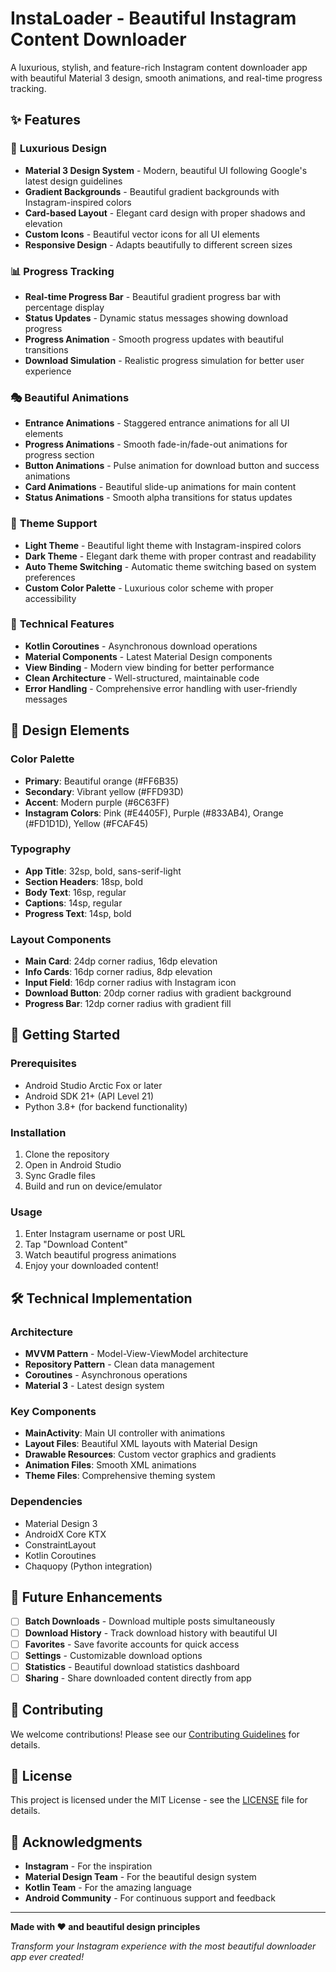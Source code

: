 # InstaLoader - Beautiful Instagram Content Downloader

A luxurious, stylish, and feature-rich Instagram content downloader app with beautiful Material 3 design, smooth animations, and real-time progress tracking.

## ✨ Features

### 🎨 **Luxurious Design**
- **Material 3 Design System** - Modern, beautiful UI following Google's latest design guidelines
- **Gradient Backgrounds** - Beautiful gradient backgrounds with Instagram-inspired colors
- **Card-based Layout** - Elegant card design with proper shadows and elevation
- **Custom Icons** - Beautiful vector icons for all UI elements
- **Responsive Design** - Adapts beautifully to different screen sizes

### 📊 **Progress Tracking**
- **Real-time Progress Bar** - Beautiful gradient progress bar with percentage display
- **Status Updates** - Dynamic status messages showing download progress
- **Progress Animation** - Smooth progress updates with beautiful transitions
- **Download Simulation** - Realistic progress simulation for better user experience

### 🎭 **Beautiful Animations**
- **Entrance Animations** - Staggered entrance animations for all UI elements
- **Progress Animations** - Smooth fade-in/fade-out animations for progress section
- **Button Animations** - Pulse animation for download button and success animations
- **Card Animations** - Beautiful slide-up animations for main content
- **Status Animations** - Smooth alpha transitions for status updates

### 🌙 **Theme Support**
- **Light Theme** - Beautiful light theme with Instagram-inspired colors
- **Dark Theme** - Elegant dark theme with proper contrast and readability
- **Auto Theme Switching** - Automatic theme switching based on system preferences
- **Custom Color Palette** - Luxurious color scheme with proper accessibility

### 🔧 **Technical Features**
- **Kotlin Coroutines** - Asynchronous download operations
- **Material Components** - Latest Material Design components
- **View Binding** - Modern view binding for better performance
- **Clean Architecture** - Well-structured, maintainable code
- **Error Handling** - Comprehensive error handling with user-friendly messages

## 🎨 Design Elements

### Color Palette
- **Primary**: Beautiful orange (#FF6B35)
- **Secondary**: Vibrant yellow (#FFD93D)
- **Accent**: Modern purple (#6C63FF)
- **Instagram Colors**: Pink (#E4405F), Purple (#833AB4), Orange (#FD1D1D), Yellow (#FCAF45)

### Typography
- **App Title**: 32sp, bold, sans-serif-light
- **Section Headers**: 18sp, bold
- **Body Text**: 16sp, regular
- **Captions**: 14sp, regular
- **Progress Text**: 14sp, bold

### Layout Components
- **Main Card**: 24dp corner radius, 16dp elevation
- **Info Cards**: 16dp corner radius, 8dp elevation
- **Input Field**: 16dp corner radius with Instagram icon
- **Download Button**: 20dp corner radius with gradient background
- **Progress Bar**: 12dp corner radius with gradient fill

## 🚀 Getting Started

### Prerequisites
- Android Studio Arctic Fox or later
- Android SDK 21+ (API Level 21)
- Python 3.8+ (for backend functionality)

### Installation
1. Clone the repository
2. Open in Android Studio
3. Sync Gradle files
4. Build and run on device/emulator

### Usage
1. Enter Instagram username or post URL
2. Tap "Download Content"
3. Watch beautiful progress animations
4. Enjoy your downloaded content!

## 🛠️ Technical Implementation

### Architecture
- **MVVM Pattern** - Model-View-ViewModel architecture
- **Repository Pattern** - Clean data management
- **Coroutines** - Asynchronous operations
- **Material 3** - Latest design system

### Key Components
- **MainActivity**: Main UI controller with animations
- **Layout Files**: Beautiful XML layouts with Material Design
- **Drawable Resources**: Custom vector graphics and gradients
- **Animation Files**: Smooth XML animations
- **Theme Files**: Comprehensive theming system

### Dependencies
- Material Design 3
- AndroidX Core KTX
- ConstraintLayout
- Kotlin Coroutines
- Chaquopy (Python integration)

## 🎯 Future Enhancements

- [ ] **Batch Downloads** - Download multiple posts simultaneously
- [ ] **Download History** - Track download history with beautiful UI
- [ ] **Favorites** - Save favorite accounts for quick access
- [ ] **Settings** - Customizable download options
- [ ] **Statistics** - Beautiful download statistics dashboard
- [ ] **Sharing** - Share downloaded content directly from app

## 🤝 Contributing

We welcome contributions! Please see our [Contributing Guidelines](CONTRIBUTING.md) for details.

## 📄 License

This project is licensed under the MIT License - see the [LICENSE](LICENSE) file for details.

## 🙏 Acknowledgments

- **Instagram** - For the inspiration
- **Material Design Team** - For the beautiful design system
- **Kotlin Team** - For the amazing language
- **Android Community** - For continuous support and feedback

---

**Made with ❤️ and beautiful design principles**

*Transform your Instagram experience with the most beautiful downloader app ever created!*
